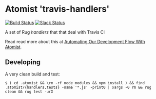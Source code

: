# Atomist 'travis-handlers'
[![Build Status](https://travis-ci.org/atomist-rugs/travis-handlers.svg?branch=master)](https://travis-ci.org/atomist-rugs/travis-handlers)
[![Slack Status](https://join.atomist.com/badge.svg)](https://join.atomist.com/)

A set of Rug _handlers_ that that deal with Travis CI

Read read more about this at [Automating Our Development Flow With Atomist](https://medium.com/the-composition/automating-our-development-flow-with-atomist-6b0ec73348b6#.hwa55uv8o).

## Developing

A very clean build and test:

```
$ ( cd .atomist && \rm -rf node_modules && npm install ) && find .atomist/{handlers,tests} -name '*.js' -print0 | xargs -0 rm && rug clean && rug test -urX
```
